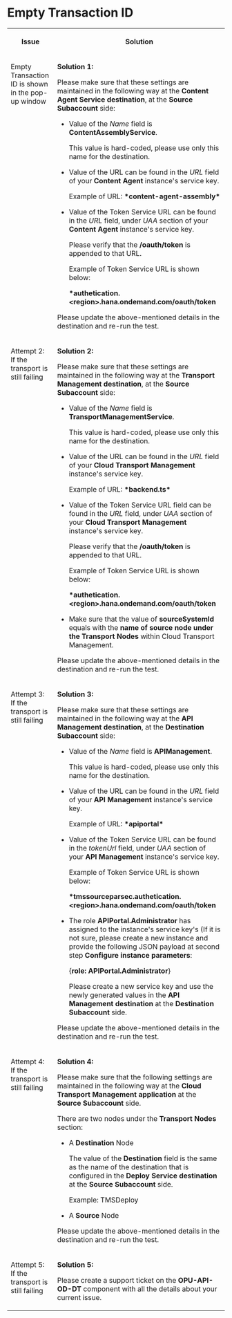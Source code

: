 <!-- loio8d46d947c42e47cdb0b36240076429f4 -->

# Empty Transaction ID


<table>
<tr>
<th valign="top">

Issue

</th>
<th valign="top">

Solution

</th>
</tr>
<tr>
<td valign="top">

Empty Transaction ID is shown in the pop-up window

</td>
<td valign="top">

**Solution 1:**

Please make sure that these settings are maintained in the following way at the **Content Agent Service destination**, at the **Source Subaccount** side:

-   Value of the *Name* field is **ContentAssemblyService**.

    This value is hard-coded, please use only this name for the destination.

-   Value of the URL can be found in the *URL* field of your **Content Agent** instance's service key.

    Example of URL: **\*content-agent-assembly\***

-   Value of the Token Service URL can be found in the *URL* field, under *UAA* section of your **Content Agent** instance's service key.

    Please verify that the **/oauth/token** is appended to that URL.

    Example of Token Service URL is shown below:

    **\*authetication.<region\>.hana.ondemand.com/oauth/token**


Please update the above-mentioned details in the destination and re-run the test.

</td>
</tr>
<tr>
<td valign="top">

Attempt 2: If the transport is still failing

</td>
<td valign="top">

**Solution 2:**

Please make sure that these settings are maintained in the following way at the **Transport Management destination**, at the **Source Subaccount** side:

-   Value of the *Name* field is **TransportManagementService**.

    This value is hard-coded, please use only this name for the destination.

-   Value of the URL can be found in the *URL* field of your **Cloud Transport Management** instance's service key.

    Example of URL: **\*backend.ts\***

-   Value of the Token Service URL field can be found in the *URL* field, under *UAA* section of your **Cloud Transport Management** instance's service key.

    Please verify that the **/oauth/token** is appended to that URL.

    Example of Token Service URL is shown below:

    **\*authetication.<region\>.hana.ondemand.com/oauth/token**

-   Make sure that the value of **sourceSystemId** equals with the **name of source node under the Transport Nodes** within Cloud Transport Management.

Please update the above-mentioned details in the destination and re-run the test.

</td>
</tr>
<tr>
<td valign="top">

Attempt 3: If the transport is still failing

</td>
<td valign="top">

**Solution 3:**

Please make sure that these settings are maintained in the following way at the **API Management destination**, at the **Destination Subaccount** side:

-   Value of the *Name* field is **APIManagement**.

    This value is hard-coded, please use only this name for the destination.

-   Value of the URL can be found in the *URL* field of your **API Management** instance's service key.

    Example of URL: **\*apiportal\***

-   Value of the Token Service URL can be found in the *tokenUrl* field, under *UAA* section of your **API Management** instance's service key.

    Example of Token Service URL is shown below:

    **\*tmssourceparsec.authetication.<region\>.hana.ondemand.com/oauth/token**

-   The role **APIPortal.Administrator** has assigned to the instance's service key's \(If it is not sure, please create a new instance and provide the following JSON payload at second step **Configure instance parameters**:

    \{**role: APIPortal.Administrator**\}

    Please create a new service key and use the newly generated values in the **API Management destination** at the **Destination Subaccount** side.


Please update the above-mentioned details in the destination and re-run the test.

</td>
</tr>
<tr>
<td valign="top">

Attempt 4: If the transport is still failing

</td>
<td valign="top">

**Solution 4:**

Please make sure that the following settings are maintained in the following way at the **Cloud Transport Management application** at the **Source Subaccount** side.

There are two nodes under the **Transport Nodes** section:

-   A **Destination** Node

    The value of the **Destination** field is the same as the name of the destination that is configured in the **Deploy Service destination** at the **Source Subaccount** side.

    Example: TMSDeploy

-   A **Source** Node

Please update the above-mentioned details in the destination and re-run the test.

</td>
</tr>
<tr>
<td valign="top">

Attempt 5: If the transport is still failing

</td>
<td valign="top">

**Solution 5:**

Please create a support ticket on the **OPU-API-OD-DT** component with all the details about your current issue.

</td>
</tr>
</table>

